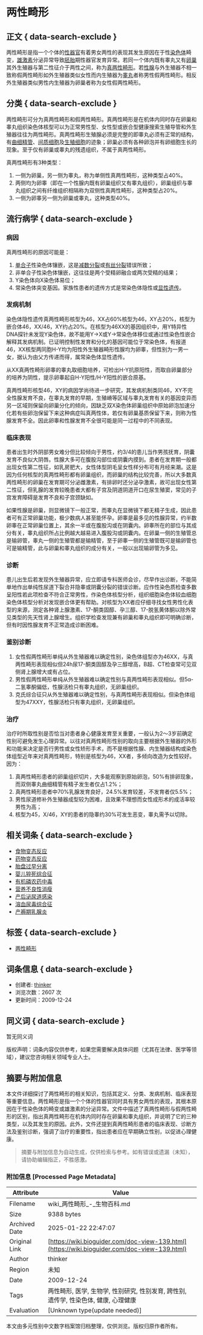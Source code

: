 # 两性畸形

## 正文 { data-search-exclude }


两性畸形是指一个个体的[性器官](javascript:innerlink("性器官") "词条“性器官”不存在，点击可创建")有着男女两性的表现其发生原因在于性[染色体](https://wiki.bioguider.com/doc-view-4102.html "染色体")畸变，[雄激素](https://wiki.bioguider.com/doc-view-4563.html "雄激素")分泌异常导致[胚胎](https://wiki.bioguider.com/doc-view-4144.html "胚胎")期性器官发育异常。若同一个体内既有睾丸又有[卵巢](https://wiki.bioguider.com/doc-view-4214.html "卵巢")其外生殖器与第二性征介于两性之间，称为[真两性畸形](javascript:innerlink("真两性畸形") "词条“真两性畸形”不存在，点击可创建")。若[性腺](https://wiki.bioguider.com/doc-view-8441.html "性腺")与外生殖器不相一致称假两性畸形如外生殖器类似女性而内生殖器为[睾丸](https://wiki.bioguider.com/doc-view-2079.html "睾丸")者称男性假两性畸形。相反外生殖器类似男性内生殖器为卵巢者称为女性假两性畸形。

## 分类 { data-search-exclude }

两性畸形可分为真两性畸形和假两性畸形。真两性畸形是在机体内同时存在卵巢和睾丸组织染色体核型可以为正常男性型、女性型或嵌合型健康搜索生殖导管和外生殖器往往为两性畸形。真两性畸形生殖腺必须是完整的即睾丸必须有正常的结构，有[曲细精管](javascript:innerlink("曲细精管") "词条“曲细精管”不存在，点击可创建")、[间质细胞](javascript:innerlink("间质细胞") "词条“间质细胞”不存在，点击可创建")及[生殖细胞](https://wiki.bioguider.com/doc-view-917.html "生殖细胞")的迹象；卵巢必须有各种卵泡并有卵细胞生长的现象。至于仅有卵巢或睾丸的残遗组织，不属于真两性畸形。

真两性畸形有3种类型：

1. 一侧为卵巢，另一侧为睾丸，称为单侧性真两性畸形，这种类型占40%。
2. 两侧均为卵睾（即在一个性腺内既有卵巢组织又有睾丸组织），卵巢组织与睾丸组织之间有纤维组织相隔称为双侧性真两性畸形，这种类型占20%。
3. 一侧为卵睾另一侧为卵巢或睾丸，这种类型40%。

## 流行病学 { data-search-exclude }

### 病因

真两性畸形的原因可能是：

1. [单合子](javascript:innerlink("单合子") "词条“单合子”不存在，点击可创建")性染色体镶嵌，这是[减数分裂](https://wiki.bioguider.com/doc-view-900.html "减数分裂")或[有丝分裂](https://wiki.bioguider.com/doc-view-6853.html "有丝分裂")错误所致；
2. 非单合子性染色体镶嵌，这往往是两个受精卵融合或两次受精的结果；
3. Y染色体向X染色体易位；
4. 常染色体突变基因。家族性患者的遗传方式是常染色体隐性或[显性遗传](https://wiki.bioguider.com/doc-view-8974.html "显性遗传")。

### 发病机制

染色体隐性遗传真两性畸形核型为46，XX占60%核型为46，XY占20%，核型为嵌合体46，XX/46，XY约占20%。在核型为46XX的基因组织中，用Y特异性DNA探针未发现Y染色体，故不能用Y→X或Y→常染色体移位或通过性染色性嵌合解释其发病机制。已证明控制性发育和分化的基因可能位于常染色体，有报道46，XX核型两同胞H-Y均为阳性外生殖器畸形性腺均为卵睾，但性别为一男一女，据认为由父方传递而得，属常染色体显性遗传。

从XX真两性畸形卵睾的睾丸取细胞培养，可检出H-Y抗原阳性，而取自卵巢部分的培养为阴性，提示卵睾起自H-Y阳性/H-Y阳性的嵌合原基。

真两性畸形核型46，XY的病因学尚待进一步研究，其发病机制类同46，XY不完全性腺发育不良，在睾丸发育的早期，生殖嵴等区域与睾丸发育有关的基因变异而另一区域则保留向卵巢分化的倾向，因缺乏双X染色体卵巢组织中原始卵泡加速分化若有些卵泡保留下来这种病症叫真两性体，若仅有卵巢基质保留下来，则称为性腺发育不全。因此卵睾和性腺发育不全很可能是同一过程中的不同表现。

### 临床表现

患者出生时外阴部男女难分但比较倾向于男性，约3/4的患儿当作男孩抚育，阴囊发育不良似大阴唇。性腺大多可在腹股沟部位或阴囊内摸到。患者在发育期一般都出现女性第二性征，如乳房肥大，女性体型阴毛呈女性样分布可有月经来潮。这是因为任何核型的真两性畸形都有卵巢组织，而卵巢的结构比较完善，所以大多数真两性畸形的卵巢在发育期可分泌雌激素，有排卵时还分泌孕激素，故可出现女性第二性征，但乳腺的发育较晚患者大都有子宫及阴道阴道开口在尿生殖窦，常见的子宫发育障碍是发育不良和子宫颈缺如。

如果性腺是卵巢，则显微镜下一般正常，而睾丸在显微镜下都无精子生成，因此患者可有正常卵巢功能，极少数病人甚至能怀孕。卵睾是最多见的性腺异常，约半数卵睾在正常卵巢位置上，其余一半或在腹股沟或在阴囊内。卵睾所在的部位与其成分有关，睾丸组织所占比例越大越易进入腹股沟或阴囊内。在卵巢一侧的生殖管总是输卵管，睾丸一侧的生殖管都是输精管，至于卵睾一侧的生殖管既可是输卵管也可是输精管，此与卵巢和睾丸组织的成分有关，一般以出现输卵管为多见。

### 诊断

患儿出生后若发现外生殖器异常，应立即请专科医师会诊，尽早作出诊断，不能简单地作出单纯性尿道下裂合并隐睾或阴囊分裂的错误诊断。应作性染色质检查多数呈阳性若此项检查不符合正常男性，作染色体核型分析，组织细胞染色体较血细胞染色体核型分析对发现嵌合体更有帮助。对核型为XX者应仔细寻找女性男性化表型的来源，测定各种肾上腺激素、17-酮类固醇、孕三醇、17-脱氢黄体酮以除外常见类型的先天性肾上腺增生。组织学检查发现兼有卵巢和睾丸组织即可明确诊断，但有时因性腺发育不正常造成诊断困难。

### 鉴别诊断

1. 女性假两性畸形单纯从外生殖器难以确定性别，染色体组型亦为46XX，与真两性畸形表现相似但24h尿17-酮类固醇及孕三醇增高，B超、CT检查常可见双侧肾上腺增大或有占位。
2. 男性假两性畸形单纯从外生殖器难以确定性别与真两性畸形表现相似。但5α-二氢睾酮偏低，性腺活检只有睾丸组织，无卵巢组织。
3. 克氏综合征只从外生殖器难以确定性别，与真两性畸形表现相似。但染色体组型为47XXY，性腺活检只有睾丸组织，无卵巢组织。

### 治疗

治疗时所取性别是否恰当对患者身心健康发育至关重要，一般认为2～3岁前确定性别可避免发生心理异常。以往对真两性畸形性别的取向主要根据外生殖器的外形和功能来决定是否行男性或女性矫形手术，而不是根据性腺、内生殖器结构或染色体组型近年来对真两性畸形，特别是核型为46，XX者，多倾向改造为女性较好。因为：

1. 真两性畸形患者的卵巢组织切片，大多能观察到原始卵泡，50%有排卵现象，而双侧睾丸曲细精管有精子发生者仅占1.2%；
2. 真两性畸形患者中70%乳腺发育良好，24.5%发育较差，不发育者仅5.5%；
3. 男性尿道修补外生殖器成型较为困难，且效果不理想而女性成形术的成活率较男性为高；
4. 核型为45，X/46，XY的患者的隐睾约30%可发生恶变，睾丸需予以切除。

## 相关词条 { data-search-exclude }

- [食物变态反应](javascript:innerlink("食物变态反应") "词条“食物变态反应”不存在，点击可创建")
- [药物变态反应](javascript:innerlink("药物变态反应") "词条“药物变态反应”不存在，点击可创建")
- [胎盘过早分离](javascript:innerlink("胎盘过早分离") "词条“胎盘过早分离”不存在，点击可创建")
- [婴儿猝死综合征](javascript:innerlink("婴儿猝死综合征") "词条“婴儿猝死综合征”不存在，点击可创建")
- [有机磷农药中毒](javascript:innerlink("有机磷农药中毒") "词条“有机磷农药中毒”不存在，点击可创建")
- [营养不良性消瘦](javascript:innerlink("营养不良性消瘦") "词条“营养不良性消瘦”不存在，点击可创建")
- [产后泌尿道感染](javascript:innerlink("产后泌尿道感染") "词条“产后泌尿道感染”不存在，点击可创建")
- [溶血尿毒综合征](javascript:innerlink("溶血尿毒综合征") "词条“溶血尿毒综合征”不存在，点击可创建")
- [产褥期乳腺炎](javascript:innerlink("产褥期乳腺炎") "词条“产褥期乳腺炎”不存在，点击可创建")

## 标签 { data-search-exclude }

- [两性畸形](index.php?search-tag-两性畸形)

## 词条信息 { data-search-exclude }

- 创建者: [thinker](user-space-2.html)
- 浏览次数：2607 次
- 更新时间：2009-12-24

## 同义词 { data-search-exclude }

暂无同义词

版权声明：词条内容仅供参考，如果您需要解决具体问题（尤其在法律、医学等领域），建议您咨询相关领域专业人士。
<!-- tcd_original_link https://wiki.bioguider.com/doc-view-139.html -->


## 摘要与附加信息

<!-- tcd_abstract -->
本文件详细探讨了两性畸形的相关知识，包括其定义、分类、发病机制、临床表现等重要信息。两性畸形是指一个个体的性器官同时具有男女两性的表现，其根本原因在于性染色体的畸变或雄激素的分泌异常。文件中描述了真两性畸形与假两性畸形的区别，指出真两性畸形在机体内同时存在卵巢和睾丸组织，并说明了它的三种类型，以及其发生的原因。此外，文件还提到真两性畸形患者的临床表现、诊断方法及鉴别诊断，强调了治疗的重要性，指出患者应在早期确立性别，以促进心理健康。
<!-- tcd_abstract_end -->

> 摘要与附加信息为自动生成，仅供检索与参考。如有错误或遗漏（未知），请协助编辑指正，不胜感激。

### 附加信息 [Processed Page Metadata]

| Attribute       | Value                                  |
|-----------------|----------------------------------------|
| Filename        | wiki_两性畸形_-_生物百科.md                             |
| Size            | 9388 bytes                           |
| Archived Date   | 2025-01-22 22:47:07                             |
| Original Link   | [https://wiki.bioguider.com/doc-view-139.html](https://wiki.bioguider.com/doc-view-139.html)                       |
| Author          | thinker                               |
| Region          | 未知                               |
| Date            | 2009-12-24                                 |
| Tags            | 两性畸形, 医学, 生物学, 性别研究, 性别发育, 跨性别, 遗传学, 性染色体, 健康, 心理健康                                 |
| Evaluation            | [Unknown type(update needed)]                                 |
<!-- tcd_table_end -->

本文由多元性别中文数字档案馆归档整理，仅供浏览。版权归原作者所有。
